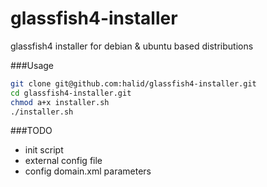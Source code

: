 glassfish4-installer
====================

glassfish4 installer for debian &amp; ubuntu based distributions


###Usage

```bash
git clone git@github.com:halid/glassfish4-installer.git
cd glassfish4-installer.git
chmod a+x installer.sh
./installer.sh
```


###TODO

- init script
- external config file
- config domain.xml parameters
